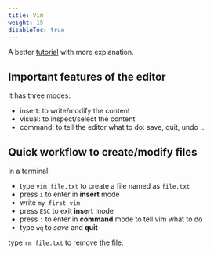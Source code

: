 ```yaml
---
title: Vim
weight: 15
disableToc: true
---
```


A better [tutorial](https://scotch.io/tutorials/getting-started-with-vim-an-interactive-guide) with more explanation.

## Important features of the editor

It has three modes:

* insert: to write/modify the content
* visual: to inspect/select the content
* command: to tell the editor what to do: save, quit, undo ...

## Quick workflow to create/modify files

In a terminal:

* type `vim file.txt` to create a file named as `file.txt`
* press `i` to enter in **insert** mode
* write `my first vim`
* press `ESC` to exit **insert** mode
* press `:` to enter in **command** mode to tell vim what to do
* type `wq` to *save* and **quit**

type `rm file.txt` to remove the file.